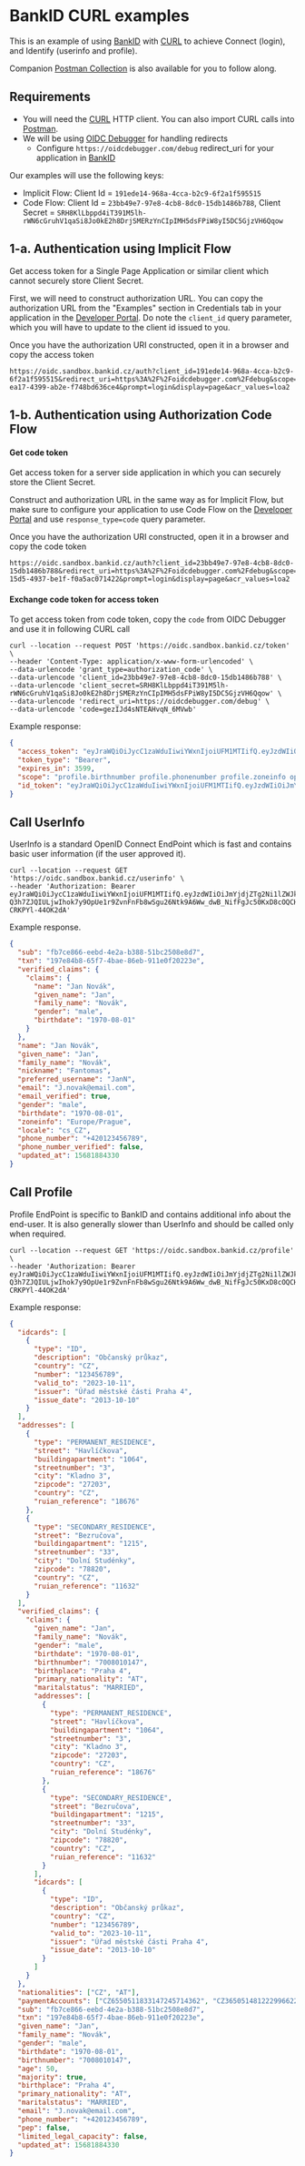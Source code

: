 # BankID CURL examples

This is an example of using [BankID](https://developer.bankid.cz/) with [CURL](https://curl.se/) to achieve Connect (login), and Identify (userinfo and profile).

Companion [Postman Collection](https://documenter.getpostman.com/view/13505299/TzRSgnJZ) is also available for you to follow along.

## Requirements

- You will need the [CURL](https://curl.se/) HTTP client. You can also import CURL calls into [Postman](https://www.postman.com/).
- We will be using [OIDC Debugger](https://oidcdebugger.com) for handling redirects
  - Configure `https://oidcdebugger.com/debug` redirect_uri for your application in [BankID](https://developer.bankid.cz/)

Our examples will use the following keys:

- Implicit Flow: Client Id = `191ede14-968a-4cca-b2c9-6f2a1f595515`
- Code Flow: Client Id = `23bb49e7-97e8-4cb8-8dc0-15db1486b788`, Client Secret = `SRH8KlLbppd4iT391M5lh-rWN6cGruhV1qaSi8Jo0kE2h8DrjSMERzYnCIpIMH5dsFPiW8yI5DC5GjzVH6Qqow`

## 1-a. Authentication using Implicit Flow

Get access token for a Single Page Application or similar client which cannot securely store Client Secret.

First, we will need to construct authorization URL. You can copy the authorization URL from the "Examples" section in Credentials tab in your application in the [Developer Portal](https://developer.bankid.cz/). Do note the `client_id` query parameter, which you will have to update to the client id issued to you.

Once you have the authorization URI constructed, open it in a browser and copy the access token

```url
https://oidc.sandbox.bankid.cz/auth?client_id=191ede14-968a-4cca-b2c9-6f2a1f595515&redirect_uri=https%3A%2F%2Foidcdebugger.com%2Fdebug&scope=profile.birthnumber%20profile.phonenumber%20profile.zoneinfo%20profile.gender%20openid%20profile.titles%20profile.name%20profile.birthplaceNationality%20profile.locale%20profile.idcards%20profile.maritalstatus%20profile.legalstatus%20profile.email%20profile.paymentAccounts%20profile.addresses%20profile.birthdate%20profile.updatedat&response_type=token&state=BankID%20works%21&nonce=2b13acea-ea17-4399-ab2e-f748bd636ce4&prompt=login&display=page&acr_values=loa2
```

## 1-b. Authentication using Authorization Code Flow

#### Get code token

Get access token for a server side application in which you can securely store the Client Secret.

Construct and authorization URL in the same way as for Implicit Flow, but make sure to configure your application to use Code Flow on the [Developer Portal](https://developer.bankid.cz/) and use `response_type=code` query parameter.

Once you have the authorization URI constructed, open it in a browser and copy the code token

```url
https://oidc.sandbox.bankid.cz/auth?client_id=23bb49e7-97e8-4cb8-8dc0-15db1486b788&redirect_uri=https%3A%2F%2Foidcdebugger.com%2Fdebug&scope=profile.birthnumber%20profile.phonenumber%20profile.zoneinfo%20profile.gender%20openid%20profile.titles%20profile.name%20profile.birthplaceNationality%20profile.locale%20profile.idcards%20profile.maritalstatus%20profile.legalstatus%20profile.email%20profile.paymentAccounts%20profile.addresses%20profile.birthdate%20profile.updatedat&response_type=code&state=BankID%20works%21&nonce=fd68ae30-15d5-4937-be1f-f0a5ac071422&prompt=login&display=page&acr_values=loa2
```

#### Exchange code token for access token

To get access token from code token, copy the `code` from OIDC Debugger and use it in following CURL call

```shell
curl --location --request POST 'https://oidc.sandbox.bankid.cz/token' \
--header 'Content-Type: application/x-www-form-urlencoded' \
--data-urlencode 'grant_type=authorization_code' \
--data-urlencode 'client_id=23bb49e7-97e8-4cb8-8dc0-15db1486b788' \
--data-urlencode 'client_secret=SRH8KlLbppd4iT391M5lh-rWN6cGruhV1qaSi8Jo0kE2h8DrjSMERzYnCIpIMH5dsFPiW8yI5DC5GjzVH6Qqow' \
--data-urlencode 'redirect_uri=https://oidcdebugger.com/debug' \
--data-urlencode 'code=gezIJd4sNTEAHvqN_6MVwb'
```

Example response:

```json
{
  "access_token": "eyJraWQiOiJycC1zaWduIiwiYWxnIjoiUFM1MTIifQ.eyJzdWIiOiJmYjdjZTg2Ni1lZWJkLTRlMmEtYjM4OC01MWJjMjUwOGU4ZDciLCJhenAiOiIyM2JiNDllNy05N2U4LTRjYjgtOGRjMC0xNWRiMTQ4NmI3ODgiLCJpc3MiOiJodHRwczpcL1wvb2lkYy5zYW5kYm94LmJhbmtpZC5jelwvIiwiZXhwIjoxNjIwNjYxMDQ0LCJpYXQiOjE2MjA2NTc0NDQsImp0aSI6IjEyZDQxZTc1LWZlMTgtNGJhNi05YTA0LWE5MTNiZTIxZDgwYSJ9.Qk9a_ogyMokjlnaLXQUGvTC5_5SQ1QX1ooWcRPSwiefuxS-Q3h7ZJQIULjwIhok7y9OpUe1r9ZvnFnFb8wSgu26Ntk9A6Ww_dwB_NifFgJc50KxD8cOQCHDGDWhP_3kuFdglVwMlJ6QC4FfQUh_U2ZAGP95msDNJj7w4mlzL4jSMUcVXgTvEM1O0X6l4Y8MUaNipuUixfsfnB02bagntTyWJmKjS9SjrGmk0Xq0oSybCLGRwnughFkzctafxoJn5veSkvsVe7dkYc5lx5sKNvvUc8UQfm_kj4reZe5Jrn2irGuWRlEexguwnYVXD7EO5Z3_dwRI-CRKPYl-44OK2dA",
  "token_type": "Bearer",
  "expires_in": 3599,
  "scope": "profile.birthnumber profile.phonenumber profile.zoneinfo openid profile.gender profile.titles profile.birthplaceNationality profile.name profile.idcards profile.locale profile.maritalstatus profile.legalstatus profile.email profile.paymentAccounts profile.addresses profile.birthdate profile.updatedat",
  "id_token": "eyJraWQiOiJycC1zaWduIiwiYWxnIjoiUFM1MTIifQ.eyJzdWIiOiJmYjdjZTg2Ni1lZWJkLTRlMmEtYjM4OC01MWJjMjUwOGU4ZDciLCJhdWQiOiIyM2JiNDllNy05N2U4LTRjYjgtOGRjMC0xNWRiMTQ4NmI3ODgiLCJpc3MiOiJodHRwczpcL1wvb2lkYy5zYW5kYm94LmJhbmtpZC5jelwvIiwiZXhwIjoxNjIwNjU4MDQ0LCJpYXQiOjE2MjA2NTc0NDQsIm5vbmNlIjoiZmQ2OGFlMzAtMTVkNS00OTM3LWJlMWYtZjBhNWFjMDcxNDIyIiwianRpIjoiMjY2N2Q3YTUtNThjYS00MGY5LTgyMTctZjM4OWFmMzA4NzVkIn0.w0WDy2_2ilVIsFONxyGruyh4fVVoUMHhvV_j4R0YFFSZe8MgwUfMG9c22qyCmkEYJexlPSf7U4YeGEEf0rh4kzqhl8BQ-zX6VMokxYYsWMg0JJPqsk6Yt1C7q0s7BMQqJmmGKbqMmdijfT0vz3Qjj_RML9Y0N9kogRwC-YKXXZ5DCITd4PVjAUk8gy7YzflaAQwSf7YoHkLqlzHkKjcGYNVn-Qb9MjkfaMQEIN0-wEeOl2azabljHlePpTKqGOXpJMFHXxc-lJj8573KLBnd0rPyO_mzAHbInoZCHHHLfOJrqfbL_U7TsFc8ezgIf5RhCbkXi-oDnN0Byl0cuIFVHg"
}
```

## Call UserInfo

UserInfo is a standard OpenID Connect EndPoint which is fast and contains basic user information (if the user approved it).

```shell
curl --location --request GET 'https://oidc.sandbox.bankid.cz/userinfo' \
--header 'Authorization: Bearer eyJraWQiOiJycC1zaWduIiwiYWxnIjoiUFM1MTIifQ.eyJzdWIiOiJmYjdjZTg2Ni1lZWJkLTRlMmEtYjM4OC01MWJjMjUwOGU4ZDciLCJhenAiOiIyM2JiNDllNy05N2U4LTRjYjgtOGRjMC0xNWRiMTQ4NmI3ODgiLCJpc3MiOiJodHRwczpcL1wvb2lkYy5zYW5kYm94LmJhbmtpZC5jelwvIiwiZXhwIjoxNjIwNjYxMDQ0LCJpYXQiOjE2MjA2NTc0NDQsImp0aSI6IjEyZDQxZTc1LWZlMTgtNGJhNi05YTA0LWE5MTNiZTIxZDgwYSJ9.Qk9a_ogyMokjlnaLXQUGvTC5_5SQ1QX1ooWcRPSwiefuxS-Q3h7ZJQIULjwIhok7y9OpUe1r9ZvnFnFb8wSgu26Ntk9A6Ww_dwB_NifFgJc50KxD8cOQCHDGDWhP_3kuFdglVwMlJ6QC4FfQUh_U2ZAGP95msDNJj7w4mlzL4jSMUcVXgTvEM1O0X6l4Y8MUaNipuUixfsfnB02bagntTyWJmKjS9SjrGmk0Xq0oSybCLGRwnughFkzctafxoJn5veSkvsVe7dkYc5lx5sKNvvUc8UQfm_kj4reZe5Jrn2irGuWRlEexguwnYVXD7EO5Z3_dwRI-CRKPYl-44OK2dA'
```

Example response.

```json
{
  "sub": "fb7ce866-eebd-4e2a-b388-51bc2508e8d7",
  "txn": "197e84b8-65f7-4bae-86eb-911e0f20223e",
  "verified_claims": {
    "claims": {
      "name": "Jan Novák",
      "given_name": "Jan",
      "family_name": "Novák",
      "gender": "male",
      "birthdate": "1970-08-01"
    }
  },
  "name": "Jan Novák",
  "given_name": "Jan",
  "family_name": "Novák",
  "nickname": "Fantomas",
  "preferred_username": "JanN",
  "email": "J.novak@email.com",
  "email_verified": true,
  "gender": "male",
  "birthdate": "1970-08-01",
  "zoneinfo": "Europe/Prague",
  "locale": "cs_CZ",
  "phone_number": "+420123456789",
  "phone_number_verified": false,
  "updated_at": 15681884330
}
```

## Call Profile

Profile EndPoint is specific to BankID and contains additional info about the end-user. It is also generally slower than UserInfo and should be called only when required.

```shell
curl --location --request GET 'https://oidc.sandbox.bankid.cz/profile' \
--header 'Authorization: Bearer eyJraWQiOiJycC1zaWduIiwiYWxnIjoiUFM1MTIifQ.eyJzdWIiOiJmYjdjZTg2Ni1lZWJkLTRlMmEtYjM4OC01MWJjMjUwOGU4ZDciLCJhenAiOiIyM2JiNDllNy05N2U4LTRjYjgtOGRjMC0xNWRiMTQ4NmI3ODgiLCJpc3MiOiJodHRwczpcL1wvb2lkYy5zYW5kYm94LmJhbmtpZC5jelwvIiwiZXhwIjoxNjIwNjYxMDQ0LCJpYXQiOjE2MjA2NTc0NDQsImp0aSI6IjEyZDQxZTc1LWZlMTgtNGJhNi05YTA0LWE5MTNiZTIxZDgwYSJ9.Qk9a_ogyMokjlnaLXQUGvTC5_5SQ1QX1ooWcRPSwiefuxS-Q3h7ZJQIULjwIhok7y9OpUe1r9ZvnFnFb8wSgu26Ntk9A6Ww_dwB_NifFgJc50KxD8cOQCHDGDWhP_3kuFdglVwMlJ6QC4FfQUh_U2ZAGP95msDNJj7w4mlzL4jSMUcVXgTvEM1O0X6l4Y8MUaNipuUixfsfnB02bagntTyWJmKjS9SjrGmk0Xq0oSybCLGRwnughFkzctafxoJn5veSkvsVe7dkYc5lx5sKNvvUc8UQfm_kj4reZe5Jrn2irGuWRlEexguwnYVXD7EO5Z3_dwRI-CRKPYl-44OK2dA'
```

Example response:

```json
{
  "idcards": [
    {
      "type": "ID",
      "description": "Občanský průkaz",
      "country": "CZ",
      "number": "123456789",
      "valid_to": "2023-10-11",
      "issuer": "Úřad městské části Praha 4",
      "issue_date": "2013-10-10"
    }
  ],
  "addresses": [
    {
      "type": "PERMANENT_RESIDENCE",
      "street": "Havlíčkova",
      "buildingapartment": "1064",
      "streetnumber": "3",
      "city": "Kladno 3",
      "zipcode": "27203",
      "country": "CZ",
      "ruian_reference": "18676"
    },
    {
      "type": "SECONDARY_RESIDENCE",
      "street": "Bezručova",
      "buildingapartment": "1215",
      "streetnumber": "33",
      "city": "Dolní Studénky",
      "zipcode": "78820",
      "country": "CZ",
      "ruian_reference": "11632"
    }
  ],
  "verified_claims": {
    "claims": {
      "given_name": "Jan",
      "family_name": "Novák",
      "gender": "male",
      "birthdate": "1970-08-01",
      "birthnumber": "7008010147",
      "birthplace": "Praha 4",
      "primary_nationality": "AT",
      "maritalstatus": "MARRIED",
      "addresses": [
        {
          "type": "PERMANENT_RESIDENCE",
          "street": "Havlíčkova",
          "buildingapartment": "1064",
          "streetnumber": "3",
          "city": "Kladno 3",
          "zipcode": "27203",
          "country": "CZ",
          "ruian_reference": "18676"
        },
        {
          "type": "SECONDARY_RESIDENCE",
          "street": "Bezručova",
          "buildingapartment": "1215",
          "streetnumber": "33",
          "city": "Dolní Studénky",
          "zipcode": "78820",
          "country": "CZ",
          "ruian_reference": "11632"
        }
      ],
      "idcards": [
        {
          "type": "ID",
          "description": "Občanský průkaz",
          "country": "CZ",
          "number": "123456789",
          "valid_to": "2023-10-11",
          "issuer": "Úřad městské části Praha 4",
          "issue_date": "2013-10-10"
        }
      ]
    }
  },
  "nationalities": ["CZ", "AT"],
  "paymentAccounts": ["CZ6550511833147245714362", "CZ3650514812229966227653"],
  "sub": "fb7ce866-eebd-4e2a-b388-51bc2508e8d7",
  "txn": "197e84b8-65f7-4bae-86eb-911e0f20223e",
  "given_name": "Jan",
  "family_name": "Novák",
  "gender": "male",
  "birthdate": "1970-08-01",
  "birthnumber": "7008010147",
  "age": 50,
  "majority": true,
  "birthplace": "Praha 4",
  "primary_nationality": "AT",
  "maritalstatus": "MARRIED",
  "email": "J.novak@email.com",
  "phone_number": "+420123456789",
  "pep": false,
  "limited_legal_capacity": false,
  "updated_at": 15681884330
}
```
